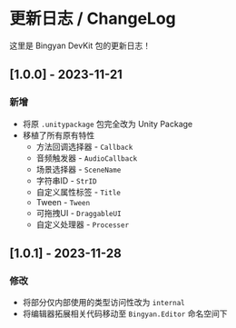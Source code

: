 # 更新日志 / ChangeLog

这里是 Bingyan DevKit 包的更新日志！

## [1.0.0] - 2023-11-21
### 新增
* 将原 `.unitypackage` 包完全改为 Unity Package 
* 移植了所有原有特性
  * 方法回调选择器 - `Callback`
  * 音频触发器 - `AudioCallback`
  * 场景选择器 - `SceneName`
  * 字符串ID - `StrID`
  * 自定义属性标签 - `Title`
  * Tween - `Tween`
  * 可拖拽UI - `DraggableUI`
  * 自定义处理器 - `Processer` 

## [1.0.1] - 2023-11-28
### 修改
* 将部分仅内部使用的类型访问性改为 `internal`
* 将编辑器拓展相关代码移动至 `Bingyan.Editor` 命名空间下